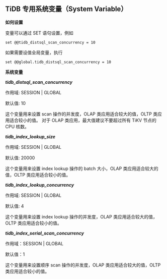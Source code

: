 ## TiDB 专用系统变量（System Variable）

**如何设置**

变量可以通过 SET 语句设置，例如


`set @@tidb_distsql_scan_concurrency = 10`

如果需要设值全局变量，执行

`set @@global.tidb_distsql_scan_concurrency = 10`


**系统变量**

***tidb_distsql_scan_concurrency***

作用域: SESSION | GLOBAL

默认值: 10

这个变量用来设置 scan 操作的并发度，OLAP 类应用适合较大的值，OLTP 类应用适合较小的值。 对于 OLAP 类应用，最大值建议不要超过所有 TiKV 节点的 CPU 核数。



***tidb_index_lookup_size***

作用域: SESSION | GLOBAL

默认值: 20000

这个变量用来设置 index lookup 操作的 batch 大小，OLAP 类应用适合较大的值，OLTP 类应用适合较小的值。


***tidb_index_lookup_concurrency***

作用域: SESSION | GLOBAL

默认值: 4

这个变量用来设置 index lookup 操作的并发度，OLAP 类应用适合较大的值，OLTP 类应用适合较小的值。


***tidb_index_serial_scan_concurrency***

作用域：SESSION | GLOBAL

默认值：1

这个变量用来设置顺序 scan 操作的并发度，OLAP 类应用适合较大的值，OLTP 类应用适合较小的值。


